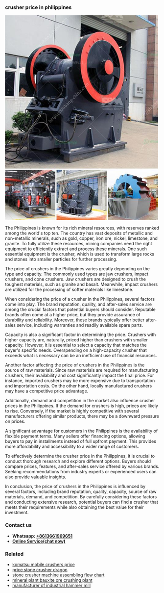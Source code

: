 <h3>crusher price in philippines</h3><img src='1704791474.jpg' alt=''><p>The Philippines is known for its rich mineral resources, with reserves ranked among the world's top ten. The country has vast deposits of metallic and non-metallic minerals, such as gold, copper, iron ore, nickel, limestone, and granite. To fully utilize these resources, mining companies need the right equipment to efficiently extract and process these minerals. One such essential equipment is the crusher, which is used to transform large rocks and stones into smaller particles for further processing.</p><p>The price of crushers in the Philippines varies greatly depending on the type and capacity. The commonly used types are jaw crushers, impact crushers, and cone crushers. Jaw crushers are designed to crush the toughest materials, such as granite and basalt. Meanwhile, impact crushers are utilized for the processing of softer materials like limestone.</p><p>When considering the price of a crusher in the Philippines, several factors come into play. The brand reputation, quality, and after-sales service are among the crucial factors that potential buyers should consider. Reputable brands often come at a higher price, but they provide assurance of durability and reliability. Moreover, these brands typically offer better after-sales service, including warranties and readily available spare parts.</p><p>Capacity is also a significant factor in determining the price. Crushers with higher capacity are, naturally, priced higher than crushers with smaller capacity. However, it is essential to select a capacity that matches the buyer's specific needs. Overspending on a high-capacity crusher that exceeds what is necessary can be an inefficient use of financial resources.</p><p>Another factor affecting the price of crushers in the Philippines is the source of raw materials. Since raw materials are required for manufacturing crushers, their availability and cost significantly impact the final price. For instance, imported crushers may be more expensive due to transportation and importation costs. On the other hand, locally manufactured crushers may have a competitive price advantage.</p><p>Additionally, demand and competition in the market also influence crusher prices in the Philippines. If the demand for crushers is high, prices are likely to rise. Conversely, if the market is highly competitive with several manufacturers offering similar products, there may be a downward pressure on prices.</p><p>A significant advantage for customers in the Philippines is the availability of flexible payment terms. Many sellers offer financing options, allowing buyers to pay in installments instead of full upfront payment. This provides more affordability and accessibility to a wider range of customers.</p><p>To effectively determine the crusher price in the Philippines, it is crucial to conduct thorough research and explore different options. Buyers should compare prices, features, and after-sales service offered by various brands. Seeking recommendations from industry experts or experienced users can also provide valuable insights.</p><p>In conclusion, the price of crushers in the Philippines is influenced by several factors, including brand reputation, quality, capacity, source of raw materials, demand, and competition. By carefully considering these factors and conducting extensive research, potential buyers can find a crusher that meets their requirements while also obtaining the best value for their investment.</p><h3>Contact us</h3><ul><li><strong>Whatsapp:&nbsp;<a href="https://wa.me/8613661969651">+8613661969651</a></strong></li><li><a href="https://swt.shibang-china.com/?git&amp;zhl&amp;crusher price in philippines"><strong>Online Service(chat now)</strong></a></li></ul><h3>Related</h3><ul><li><a href='komatsu mobile crushers price.md'>komatsu mobile crushers price</a></li><li><a href='price stone crusher dragon.md'>price stone crusher dragon</a></li><li><a href='stone crusher machine assembling flow chart.md'>stone crusher machine assembling flow chart</a></li><li><a href='mineral plant bauxite ore crushing plant.md'>mineral plant bauxite ore crushing plant</a></li><li><a href='manufacturer of industrial hammer mill.md'>manufacturer of industrial hammer mill</a></li></ul>